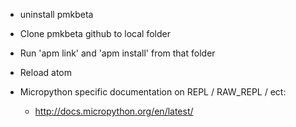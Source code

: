 - uninstall pmkbeta
- Clone pmkbeta github to local folder
- Run 'apm link' and 'apm install' from that folder
- Reload atom

- Micropython specific documentation on REPL / RAW_REPL / ect:
  - http://docs.micropython.org/en/latest/
